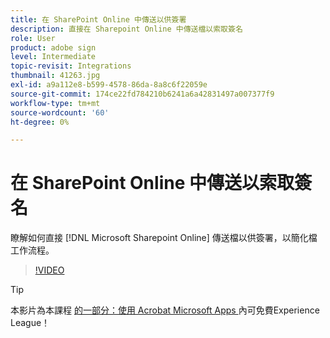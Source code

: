 ```yaml
---
title: 在 SharePoint Online 中傳送以供簽署
description: 直接在 Sharepoint Online 中傳送檔以索取簽名
role: User
product: adobe sign
level: Intermediate
topic-revisit: Integrations
thumbnail: 41263.jpg
exl-id: a9a112e8-b599-4578-86da-8a8c6f22059e
source-git-commit: 174ce22fd784210b6241a6a42831497a007377f9
workflow-type: tm+mt
source-wordcount: '60'
ht-degree: 0%

---
```


# 在 SharePoint Online 中傳送以索取簽名

瞭解如何直接 [!DNL Microsoft Sharepoint Online] 傳送檔以供簽署，以簡化檔工作流程。

>[!VIDEO](https://video.tv.adobe.com/v/41263?hidetitle=true)

>[!TIP]
>
>本影片為本課程 [ 的一部分：使用 Acrobat Microsoft Apps ](https://experienceleague.adobe.com/?recommended=Sign-U-1-2020.2) 內可免費Experience League！
